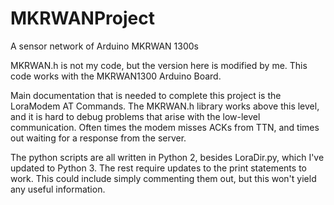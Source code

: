 # MKRWANProject
A sensor network of Arduino MKRWAN 1300s

MKRWAN.h is not my code, but the version here is modified by me.
This code works with the MKRWAN1300 Arduino Board.

Main documentation that is needed to complete this project is the LoraModem AT Commands. The MKRWAN.h library works above this level, and
it is hard to debug problems that arise with the low-level communication. Often times the modem misses ACKs from TTN, and times out
waiting for a response from the server.

The python scripts are all written in Python 2, besides LoraDir.py, which I've updated to Python 3. The rest require updates to the print statements to work. This could include simply commenting them out, but this won't yield any useful information.
